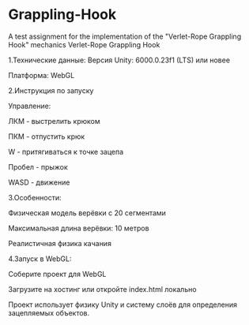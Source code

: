 # Grappling-Hook

A test assignment for the implementation of the "Verlet-Rope Grappling Hook" mechanics
Verlet-Rope Grappling Hook

1.Технические данные:
Версия Unity: 6000.0.23f1 (LTS) или новее

Платформа: WebGL

2.Инструкция по запуску

Управление:

ЛКМ - выстрелить крюком

ПКМ - отпустить крюк

W - притягиваться к точке зацепа

Пробел - прыжок

WASD - движение

3.Особенности:

Физическая модель верёвки с 20 сегментами

Максимальная длина верёвки: 10 метров

Реалистичная физика качания

4.Запуск в WebGL:

Соберите проект для WebGL

Загрузите на хостинг или откройте index.html локально

Проект использует физику Unity и систему слоёв для определения зацепляемых объектов.
